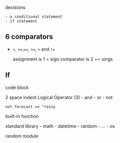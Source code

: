 decisions

    - a conditional statement
    - if statement

## 6 comparators
- `<`, `<=`,`==`, `>=`, `>` and `!=`
    
    assignment is 1 = sign
    comparator is 2 == sings

## If

code block

2 space indent
Logical Operator (3)
    - and
    - or
    - not

`not forecast == "rainy`

built-in function

standard library
    - math
    - datetime
    - random
    - ...
    - os

random module

